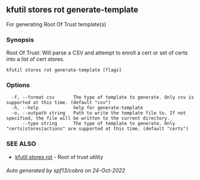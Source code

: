## kfutil stores rot generate-template

For generating Root Of Trust template(s)

### Synopsis

Root Of Trust: Will parse a CSV and attempt to enroll a cert or set of certs into a list of cert stores.

```
kfutil stores rot generate-template [flags]
```

### Options

```
  -f, --format csv       The type of template to generate. Only csv is supported at this time. (default "csv")
  -h, --help             help for generate-template
  -o, --outpath string   Path to write the template file to. If not specified, the file will be written to the current directory.
      --type string      The type of template to generate. Only "certs|stores|actions" are supported at this time. (default "certs")
```

### SEE ALSO

* [kfutil stores rot](kfutil_stores_rot.md)	 - Root of trust utility

###### Auto generated by spf13/cobra on 24-Oct-2022
